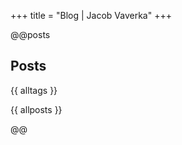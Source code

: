 +++
title = "Blog | Jacob Vaverka"
+++

@@posts

## Posts

{{ alltags }}

{{ allposts }}

@@ <!-- posts -->
